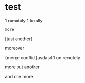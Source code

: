 # test

1 remotely
1 locally

    more

[just another]

 moreover

{merge conflict}asdasd
1 on remotely

  more but another
  
and one more
